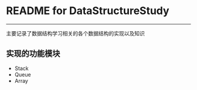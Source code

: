 # **README for DataStructureStudy** #
***
主要记录了数据结构学习相关的各个数据结构的实现以及知识


## **实现的功能模块** ##
* Stack
* Queue
* Array
